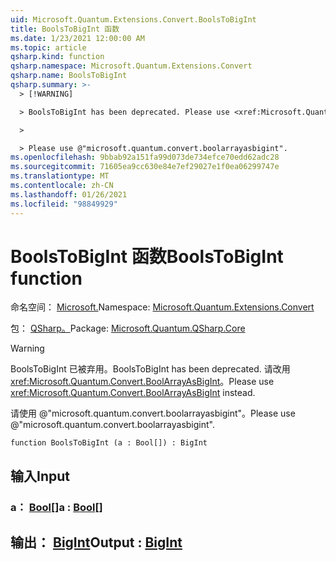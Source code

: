 ```yaml
---
uid: Microsoft.Quantum.Extensions.Convert.BoolsToBigInt
title: BoolsToBigInt 函数
ms.date: 1/23/2021 12:00:00 AM
ms.topic: article
qsharp.kind: function
qsharp.namespace: Microsoft.Quantum.Extensions.Convert
qsharp.name: BoolsToBigInt
qsharp.summary: >-
  > [!WARNING]

  > BoolsToBigInt has been deprecated. Please use <xref:Microsoft.Quantum.Convert.BoolArrayAsBigInt> instead.

  >

  > Please use @"microsoft.quantum.convert.boolarrayasbigint".
ms.openlocfilehash: 9bbab92a151fa99d073de734efce70edd62adc28
ms.sourcegitcommit: 71605ea9cc630e84e7ef29027e1f0ea06299747e
ms.translationtype: MT
ms.contentlocale: zh-CN
ms.lasthandoff: 01/26/2021
ms.locfileid: "98849929"
---
```

# <a name="boolstobigint-function"></a><span data-ttu-id="7c37f-102">BoolsToBigInt 函数</span><span class="sxs-lookup"><span data-stu-id="7c37f-102">BoolsToBigInt function</span></span>

<span data-ttu-id="7c37f-103">命名空间： [Microsoft.](xref:Microsoft.Quantum.Extensions.Convert)</span><span class="sxs-lookup"><span data-stu-id="7c37f-103">Namespace: [Microsoft.Quantum.Extensions.Convert](xref:Microsoft.Quantum.Extensions.Convert)</span></span>

<span data-ttu-id="7c37f-104">包： [QSharp。](https://nuget.org/packages/Microsoft.Quantum.QSharp.Core)</span><span class="sxs-lookup"><span data-stu-id="7c37f-104">Package: [Microsoft.Quantum.QSharp.Core](https://nuget.org/packages/Microsoft.Quantum.QSharp.Core)</span></span>


> [!WARNING]
> <span data-ttu-id="7c37f-105">BoolsToBigInt 已被弃用。</span><span class="sxs-lookup"><span data-stu-id="7c37f-105">BoolsToBigInt has been deprecated.</span></span> <span data-ttu-id="7c37f-106">请改用 <xref:Microsoft.Quantum.Convert.BoolArrayAsBigInt>。</span><span class="sxs-lookup"><span data-stu-id="7c37f-106">Please use <xref:Microsoft.Quantum.Convert.BoolArrayAsBigInt> instead.</span></span>
>
> <span data-ttu-id="7c37f-107">请使用 @"microsoft.quantum.convert.boolarrayasbigint"。</span><span class="sxs-lookup"><span data-stu-id="7c37f-107">Please use @"microsoft.quantum.convert.boolarrayasbigint".</span></span>



```qsharp
function BoolsToBigInt (a : Bool[]) : BigInt
```


## <a name="input"></a><span data-ttu-id="7c37f-108">输入</span><span class="sxs-lookup"><span data-stu-id="7c37f-108">Input</span></span>

### <a name="a--bool"></a><span data-ttu-id="7c37f-109">a： [Bool](xref:microsoft.quantum.lang-ref.bool)[]</span><span class="sxs-lookup"><span data-stu-id="7c37f-109">a : [Bool](xref:microsoft.quantum.lang-ref.bool)[]</span></span>





## <a name="output--bigint"></a><span data-ttu-id="7c37f-110">输出： [BigInt](xref:microsoft.quantum.lang-ref.bigint)</span><span class="sxs-lookup"><span data-stu-id="7c37f-110">Output : [BigInt](xref:microsoft.quantum.lang-ref.bigint)</span></span>

